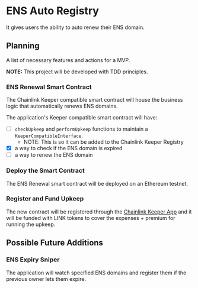 # ENS Auto Registry

It gives users the ability to auto renew their ENS domain. 

## Planning

A list of necessary features and actions for a MVP.

**NOTE:** This project will be developed with TDD principles.

### ENS Renewal Smart Contract 

The Chainlink Keeper compatible smart contract will house the business logic that automatically renews ENS domains.

The application's Keeper compatible smart contract will have:

- [ ] `checkUpkeep` and `performUpkeep` functions to maintain a `KeeperCompatibleInterface`.
    - NOTE: This is so it can be added to the Chainlink Keeper Registry
- [X] a way to check if the ENS domain is expired
- [ ] a way to renew the ENS domain

### Deploy the Smart Contract

The ENS Renewal smart contract will be deployed on an Ethereum testnet.

### Register and Fund Upkeep

The new contract will be registered through the [Chainlink Keeper App](https://keepers.chain.link/) and it will be funded with LINK tokens to cover the expenses + premium for running the upkeep.

## Possible Future Additions

### ENS Expiry Sniper

The application will watch specified ENS domains and register them if the previous owner lets them expire.
